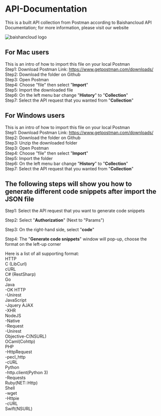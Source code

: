 # API-Documentation
This is a built API collection from Postman according to Baishancloud API Documentation; for more information, please visit our website

![baishancloud logo](API-Documentation/logo.jpg) 

## For Mac users
This is an intro of how to import this file on your local Postman
<br/>Step1: Download Postman Link: https://www.getpostman.com/downloads/
<br/>Step2: Download the folder on Github
<br/>Step3: Open Postman
<br/>Step4: Choose "file" then select "**Import**"
<br/>Step5: Import the downloaded file
<br/>Step6: On the left menu bar change "**History**" to "**Collection**"
<br/>Step7: Select the API request that you wanted from "**Collection**"


## For Windows users
This is an intro of how to import this file on your local Postman
<br/>Step1: Download Postman Link: https://www.getpostman.com/downloads/
<br/>Step2: Download the folder on Github
<br/>Step3: Unzip the downloaded folder
<br/>Step3: Open Postman
<br/>Step4: Choose "file" then select "**Import**"
<br/>Step5: Import the folder
<br/>Step6: On the left menu bar change "**History**" to "**Collection**"
<br/>Step7: Select the API request that you wanted from "**Collection**"

## The following steps will show you how to generate different code snippets after import the JSON file

Step1: Select the API request that you want to generate code snippets

Step2: Select "**Authorization**" (Next to "Params")

Step3: On the right-hand side, select "**code**"

Step4: The "**Generate code snippets**" window will pop-up, choose the format on the left-up corner



Here is a list of all supporting format:
<br/>HTTP
<br/>C (LibCurl)
<br/>cURL
<br/>C# (RestSharp)
<br/>Go
<br/>Java
  <br/>-OK HTTP
  <br/>-Unirest
<br/>JavaScript
  <br/>-Jquery AJAX
  <br/>-XHR
<br/>NodeJS
  <br/>-Native
  <br/>-Request
  <br/>-Unirest
<br/>Objective-C(NSURL)
<br/>OCaml(Cohttp)
<br/>PHP
  <br/>-HttpRequest
  <br/>-pecl_http
  <br/>-cURL
<br/>Python
  <br/>-http.client(Python 3)
  <br/>-Requests
<br/>Ruby(NET::Http)
<br/>Shell
  <br/>-wget
  <br/>-Httpie
  <br/>-cURL
<br/>Swift(NSURL)

